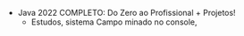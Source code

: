 - Java 2022 COMPLETO: Do Zero ao Profissional + Projetos!
	- Estudos, sistema Campo minado no console, 
		